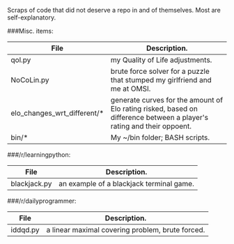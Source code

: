 Scraps of code that did not deserve a repo in and of themselves.  Most
are self-explanatory.

###Misc. items:

| File   | Description. |
| -----  | ----- |
| qol.py | my Quality of Life adjustments. |
| NoCoLin.py | brute force solver for a puzzle that stumped my girlfriend and me at OMSI. |
| elo_changes_wrt_different/* | generate curves for the amount of Elo rating risked, based on difference between a player's rating and their oppoent. |
| bin/* | My ~/bin folder; BASH scripts. |

###/r/learningpython:

| File  | Description. |
| ----- | --- |
| blackjack.py | an example of a blackjack terminal game. |

###/r/dailyprogrammer:

| File   | Description. |
| --- | --- |
| iddqd.py | a linear maximal covering problem, brute forced. |

